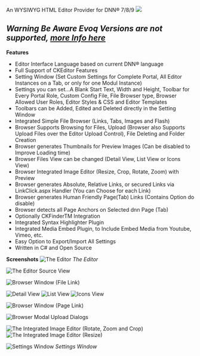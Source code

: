 An WYSIWYG HTML Editor Provider for DNN® 7/8/9
![](Home_http://www.watchersnet.de/Portals/0/LogoCKEditor.png)


_**Warning** Be Aware Evoq Versions are not supported, [more Info here](https://dnnckeditor.codeplex.com/workitem/7873)_
----

**Features**
* Editor Interface Language based on current DNN® language
* Full Support of CKEditor Features
* Setting Window (Set Custom Settings for Complete Portal, All Editor Instances on a Tab, or only for one Modul Instance)
* Settings you can set...A Blank Start Text, Width and Height, Toolbar for Every Portal Role, Custom Config File, File Browser type, Browser Allowed User Roles, Editor Styles & CSS and Editor Templates
* Toolbars can be Added, Edited and Deleted directly in the Setting Window
* Integrated Simple File Browser (Links, Tabs, Images and Flash)
* Browser Supports Browsing for Files, Upload (Browser also Supports Upload Files over the Editor Upload Control), File Deleting and Folder Creation
* Browser generates Thumbnails for Preview Images (Can be disabled to Improve Loading time)
* Browser Files View can be changed (Detail View, List View or Icons View)
* Browser Integrated Image Editor (Resize, Crop, Rotate, Zoom) with Preview
* Browser generates Absolute, Relative Links, or secured Links via LinkClick.aspx Handler (You can Choose for each Link)
* Browser generates Human Friendly Page(Tab) Links (Contains Option do disable)
* Browser detects all Page Anchors on Selected dnn Page (Tab)
* Optionally CKFinderTM Integration
* Integrated Syntax Highlighter Plugin
* Integrated Media Embed Plugin, to Include Embed Media from Youtube, Vimeo, etc.
* Easy Option to Export/Import All Settings
* Written in C# and Open Source


**Screenshots**
![The Editor](Home_http://www.watchersnet.de/Portals/0/screenshots/dnn/ScreenShotCKEditorProvider.jpg)
_The Editor_

![The Editor Source View](Home_http://www.watchersnet.de/Portals/0/screenshots/dnn/CKEditorSourceView.png)


![Browser Window (File Link)](Home_http://www.watchersnet.de/Portals/0/screenshots/dnn/CKEditorBrowser.jpg)

![Detail View](Home_http://www.watchersnet.de/Portals/0/screenshots/dnn/CKEditordetailview.png)
![List View](Home_http://www.watchersnet.de/Portals/0/screenshots/dnn/CKEditorlistview.png)
![Icons View](Home_http://www.watchersnet.de/Portals/0/screenshots/dnn/CKEditoriconsview.png)

![Browser Window (Page Link)](Home_http://www.watchersnet.de/Portals/0/screenshots/dnn/CKEditorBrowser2.jpg)

![Browser Modal Upload Dialogs](Home_http://www.watchersnet.de/Portals/0/screenshots/dnn/dnnUploadDialog.png)

![The Integrated Image Editor (Rotate, Zoom and Crop)](Home_http://www.watchersnet.de/Portals/0/screenshots/dnn/CKEditorImageEditor.jpg)![The Integrated Image Editor (Resize)](Home_http://www.watchersnet.de/Portals/0/screenshots/dnn/CKEditorImageEditor2.jpg)

![Settings Window](Home_http://www.watchersnet.de/Portals/0/screenshots/dnn/CKEditorSettings.jpg)
_Settings Window_
